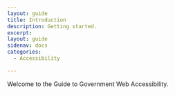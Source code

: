 ```yaml
---
layout: guide
title: Introduction
description: Getting started.
excerpt: 
layout: guide
sidenav: docs
categories:
  - Accessibility

---
```


Welcome to the Guide to Government Web Accessibility.


